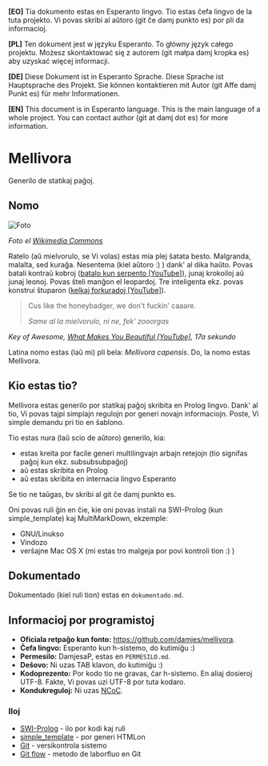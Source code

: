 **[EO]** Tia dokumento estas en Esperanto lingvo. Tio estas ĉefa lingvo de la
tuta projekto. Vi povas skribi al aŭtoro (git ĉe damj punkto es) por pli da
informacioj.

**[PL]** Ten dokument jest w języku Esperanto. To główny język całego projektu.
Możesz skontaktować się z autorem (git małpa damj kropka es) aby uzyskać więcej
informacji.

**[DE]** Diese Dokument ist in Esperanto Sprache. Diese Sprache ist Hauptsprache
des Projekt. Sie können kontaktieren mit Autor (git Affe damj Punkt es) für mehr
Informationen.

**[EN]** This document is in Esperanto language. This is the main language of a
whole project. You can contact author (git at damj dot es) for more information.

# Mellivora

Generilo de statikaj paĝoj.

## Nomo

![Foto](https://upload.wikimedia.org/wikipedia/commons/c/c5/Ratel-africa.jpg)

*Foto el
[Wikimedia Commons](https://commons.wikimedia.org/wiki/File:Ratel-africa.jpg)*

Ratelo (aŭ mielvorulo, se Vi volas) estas mia plej ŝatata besto. Malgranda,
malalta, sed kuraĝa. Nesentema (kiel aŭtoro :) ) dank' al dika haŭto. Povas
batali kontraŭ kobroj ([batalo kun serpento
 [YouTube]](https://www.youtube.com/watch?v=2JneqIVzfoY)), junaj krokoiloj aŭ
junaj leonoj. Povas ŝteli manĝon el leopardoj. Tre inteligenta ekz. povas
konstrui ŝtuparon ([kelkaj forkuradoj
	[YouTube]](https://www.youtube.com/watch?v=c36UNSoJenI)).

> Cus like the honeybadger, we don't fuckin' caaare.
>
> *Same al la mielvorulo, ni ne, fek' zooorgas*

*Key of Awesome,
[What Makes You Beautiful [YouTube]](https://youtu.be/t7CHfqg0wd8?t=17s),
17a sekundo*

Latina nomo estas (laŭ mi) pli bela: *Mellivora capensis*. Do, la nomo estas
Mellivora.

## Kio estas tio?

Mellivora estas generilo por statikaj paĝoj skribita en Prolog lingvo. Dank' al
tio, Vi povas tajpi simplajn regulojn por generi novajn informaciojn. Poste, Vi
simple demandu pri tio en ŝablono.

Tio estas nura (laŭ scio de aŭtoro) generilo, kia:

- estas kreita por facile generi multilingvajn arbajn retejojn (tio signifas
  paĝoj kun ekz. subsubsubpaĝoj)
- aŭ estas skribita en Prolog
- aŭ estas skribita en internacia lingvo Esperanto

Se tio ne taŭgas, bv skribi al git ĉe damj punkto es.

Oni povas ruli ĝin en ĉie, kie oni povas instali na SWI-Prolog
(kun simple_template) kaj MultiMarkDown, ekzemple:

- GNU/Linukso
- Vindozo
- verŝajne Mac OS X (mi estas tro malgeja por povi kontroli tion :) )

## Dokumentado

Dokumentado (kiel ruli tion) estas en `dokumentado.md`.

## Informacioj por programistoj

- **Oficiala retpaĝo kun fonto:** https://github.com/damjes/mellivora.
- **Ĉefa lingvo:** Esperanto kun h-sistemo, do kutimiĝu :)
- **Permesilo:** DamjesaP, estas en `PERMESILO.md`.
- **Deŝovo:** Ni uzas TAB klavon, do kutimiĝu :)
- **Kodoprezento:** Por kodo tio ne gravas, ĉar h-sistemo. En aliaj dosieroj
  UTF-8. Fakte, Vi povas uzi UTF-8 por tuta kodaro.
- **Kondukreguloj:** Ni uzas [NCoC](https://github.com/domgetter/NCoC).

### Iloj
- [SWI-Prolog](http://www.swi-prolog.org/) - ilo por kodi kaj ruli
- [simple_template](https://github.com/rla/simple-template) - por generi HTMLon
- [Git](https://git-scm.com/) - versikontrola sistemo
- [Git flow](http://nvie.com/posts/a-successful-git-branching-model/) - metodo de
  laborfluo en Git
